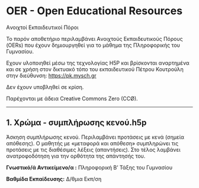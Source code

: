 # OER - Open Educational Resources
Aνοιχτοί Eκπαιδευτικοί Πόροι

Το παρόν αποθετήριο περιλαμβάνει Aνοιχτούς Eκπαιδευτικούς Πόρους (OERs) που έχουν δημιουργηθεί για το μάθημα της Πληροφορικής του Γυμνασίου.

Εχουν υλοποιηθεί μέσω της τεχνολογίας H5P και βρίσκονται αναρτημένα και σε χρήση στον δικτυακό τόπο του εκπαιδευτικού Πέτρου Κουτρούλη στην διεύθυνση: https://pk.mysch.gr

Δεν έχουν υποβληθεί σε κρίση.

Παρέχονται με άδεια Creative Commons Zero (CCØ). 

---

## 1. Χρώμα - συμπλήρωσης κενού.h5p
Άσκηση συμπλήρωσης κενού. Περιλαμβάνει  προτάσεις με κενά (σημεία απόθεσης). Ο μαθητής με «μεταφορά και απόθεση» συμπληρώνει τις προτάσεις με τις διαθέσιμες λέξεις (απαντήσεις). Στο τέλος λαμβάνει ανατροφοδότηση για την ορθότητα της απάντησής του.

**Γνωστικό/ά Αντικείμενο/α :** Πληροφορική Β’ Τάξης του Γυμνασίου

**Βαθμίδα Εκπαίδευσης:** Δ/θμια Εκπ/ση
